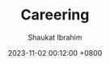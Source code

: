 ---
title: Careering
author: Shaukat Ibrahim
date: 2023-11-02 00:12:00 +0800
categories: [booknotes]
tags: [booknotes]
showBreadcrumbs: true
---